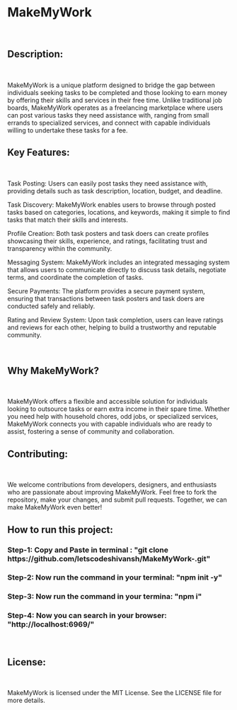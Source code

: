<h1> MakeMyWork</h1>
<br>
<h2>Description: </h2>
<br>

MakeMyWork is a unique platform designed to bridge the gap between individuals seeking tasks to be completed and those looking to earn money by offering their skills and services in their free time. Unlike traditional job boards, MakeMyWork operates as a freelancing marketplace where users can post various tasks they need assistance with, ranging from small errands to specialized services, and connect with capable individuals willing to undertake these tasks for a fee.
<br>

<h2>Key Features:</h2>
<br>

Task Posting: Users can easily post tasks they need assistance with, providing details such as task description, location, budget, and deadline.

Task Discovery: MakeMyWork enables users to browse through posted tasks based on categories, locations, and keywords, making it simple to find tasks that match their skills and interests.

Profile Creation: Both task posters and task doers can create profiles showcasing their skills, experience, and ratings, facilitating trust and transparency within the community.

Messaging System: MakeMyWork includes an integrated messaging system that allows users to communicate directly to discuss task details, negotiate terms, and coordinate the completion of tasks.

Secure Payments: The platform provides a secure payment system, ensuring that transactions between task posters and task doers are conducted safely and reliably.

Rating and Review System: Upon task completion, users can leave ratings and reviews for each other, helping to build a trustworthy and reputable community.

<br>

<h2>Why MakeMyWork?</h2>
<br>

MakeMyWork offers a flexible and accessible solution for individuals looking to outsource tasks or earn extra income in their spare time. Whether you need help with household chores, odd jobs, or specialized services, MakeMyWork connects you with capable individuals who are ready to assist, fostering a sense of community and collaboration.
<br>

<h2>Contributing: </h2>
<br>

We welcome contributions from developers, designers, and enthusiasts who are passionate about improving MakeMyWork. Feel free to fork the repository, make your changes, and submit pull requests. Together, we can make MakeMyWork even better!
<br>


<h2> How to run this project: </h2>
<h3>Step-1: Copy and Paste in terminal : "git clone https://github.com/letscodeshivansh/MakeMyWork-.git" </h3>
<h3>Step-2: Now run the command in your terminal: "npm init -y" </h3>
<h3>Step-3: Now run the command in your termina: "npm i" </h3>
<h3>Step-4: Now you can search in your browser: "http://localhost:6969/" </h3>


<br>


<h2>License:</h2>
<br>

MakeMyWork is licensed under the MIT License. See the LICENSE file for more details.
